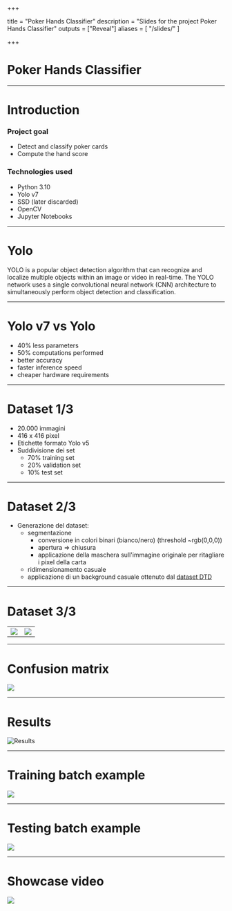+++

title = "Poker Hands Classifier"
description = "Slides for the project Poker Hands Classifier"
outputs = ["Reveal"]
aliases = [
    "/slides/"
]

+++

# Poker Hands Classifier

---

# Introduction

### Project goal

* Detect and classify poker cards
* Compute the hand score

### Technologies used

* Python 3.10
* Yolo v7
* SSD (later discarded)
* OpenCV
* Jupyter Notebooks

---

# Yolo

YOLO is a popular object detection algorithm that can recognize and localize multiple objects within an image or video in real-time. The YOLO network uses a single convolutional neural network (CNN) architecture to simultaneously perform object detection and classification.

---

# Yolo v7 vs Yolo

* 40% less parameters
* 50% computations performed
* better accuracy
* faster inference speed
* cheaper hardware requirements

---

# Dataset 1/3

* 20.000 immagini
* 416 x 416 pixel
* Etichette formato Yolo v5
* Suddivisione dei set
  * 70% training set
  * 20% validation set
  * 10% test set

---

# Dataset 2/3

* Generazione del dataset:
  * segmentazione
    * conversione in colori binari (bianco/nero) (threshold ~rgb(0,0,0))
    * apertura => chiusura
    * applicazione della maschera sull'immagine originale per ritagliare i pixel della carta
  * ridimensionamento casuale
  * applicazione di un background casuale ottenuto dal [dataset DTD](https://www.robots.ox.ac.uk/~vgg/data/dtd/)

---

# Dataset 3/3

<table>
    <tr>
        <td>
            <image src="https://i.imgur.com/j1fVZnB.jpg" width=¨50¨ max-h="50"/>
        </td>
        <td>
            <image src="https://i.imgur.com/v4AtJry.png" width=¨50¨ max-h="50"/>
        </td>
    </tr>
</table>

---

# Confusion matrix

![](https://i.imgur.com/AFpXWei.png)

---

# Results

![Results](https://i.imgur.com/w3EBRal.png)

---

# Training batch example

![](https://i.imgur.com/mxVRWjS.jpg)

---

# Testing batch example

![](https://i.imgur.com/AKmmO8U.jpg)

---

# Showcase video

<a href="https://youtube.com/shorts/gLaihFNVr9E"><img src="demo.gif"/></a>
